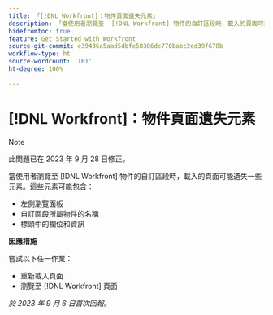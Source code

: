 ```yaml
---
title: 「[!DNL Workfront]：物件頁面遺失元素」
description: 「當使用者瀏覽至  [!DNL Workfront] 物件的自訂區段時，載入的頁面可能遺失一些元素。」
hidefromtoc: true
feature: Get Started with Workfront
source-git-commit: e39436a5aad5dbfe58386dc770babc2ed39f678b
workflow-type: ht
source-wordcount: '101'
ht-degree: 100%

---
```



# [!DNL Workfront]：物件頁面遺失元素

>[!NOTE]
>
>此問題已在 2023 年 9 月 28 日修正。

當使用者瀏覽至 [!DNL Workfront] 物件的自訂區段時，載入的頁面可能遺失一些元素。這些元素可能包含：

* 左側瀏覽面板
* 自訂區段所屬物件的名稱
* 標頭中的欄位和資訊

**因應措施**

嘗試以下任一作業：

* 重新載入頁面
* 瀏覽至 [!DNL Workfront] 頁面

_於 2023 年 9 月 6 日首次回報。_
